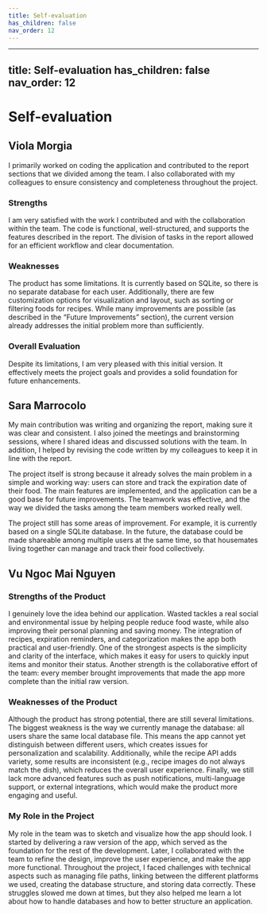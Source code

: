 ```yaml
---
title: Self-evaluation
has_children: false
nav_order: 12
---
```


---
title: Self-evaluation
has_children: false
nav_order: 12
---

# Self-evaluation

## Viola Morgia

I primarily worked on coding the application and contributed to the report sections that we divided among the team. I also collaborated with my colleagues to ensure consistency and completeness throughout the project.

### Strengths
I am very satisfied with the work I contributed and with the collaboration within the team. The code is functional, well-structured, and supports the features described in the report. The division of tasks in the report allowed for an efficient workflow and clear documentation.

### Weaknesses
The product has some limitations. It is currently based on SQLite, so there is no separate database for each user. Additionally, there are few customization options for visualization and layout, such as sorting or filtering foods for recipes. While many improvements are possible (as described in the “Future Improvements” section), the current version already addresses the initial problem more than sufficiently.

### Overall Evaluation
Despite its limitations, I am very pleased with this initial version. It effectively meets the project goals and provides a solid foundation for future enhancements.

## Sara Marrocolo

My main contribution was writing and organizing the report, making sure it was clear and consistent. I also joined the meetings and brainstorming sessions, where I shared ideas and discussed solutions with the team. In addition, I helped by revising the code written by my colleagues to keep it in line with the report.

The project itself is strong because it already solves the main problem in a simple and working way: users can store and track the expiration date of their food. The main features are implemented, and the application can be a good base for future improvements.
The teamwork was effective, and the way we divided the tasks among the team members worked really well.

The project still has some areas of improvement. For example, it is currently based on a single SQLite database. In the future, the database could be made shareable among multiple users at the same time, so that housemates living together can manage and track their food collectively.

## Vu Ngoc Mai Nguyen

### Strengths of the Product

I genuinely love the idea behind our application. Wasted tackles a real social and environmental issue by helping people reduce food waste, while also improving their personal planning and saving money. The integration of recipes, expiration reminders, and categorization makes the app both practical and user-friendly. One of the strongest aspects is the simplicity and clarity of the interface, which makes it easy for users to quickly input items and monitor their status. Another strength is the collaborative effort of the team: every member brought improvements that made the app more complete than the initial raw version.

### Weaknesses of the Product

Although the product has strong potential, there are still several limitations. The biggest weakness is the way we currently manage the database: all users share the same local database file. This means the app cannot yet distinguish between different users, which creates issues for personalization and scalability. Additionally, while the recipe API adds variety, some results are inconsistent (e.g., recipe images do not always match the dish), which reduces the overall user experience. Finally, we still lack more advanced features such as push notifications, multi-language support, or external integrations, which would make the product more engaging and useful.

### My Role in the Project

My role in the team was to sketch and visualize how the app should look. I started by delivering a raw version of the app, which served as the foundation for the rest of the development. Later, I collaborated with the team to refine the design, improve the user experience, and make the app more functional. Throughout the project, I faced challenges with technical aspects such as managing file paths, linking between the different platforms we used, creating the database structure, and storing data correctly. These struggles slowed me down at times, but they also helped me learn a lot about how to handle databases and how to better structure an application.



